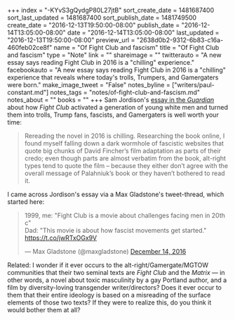 +++
index = "-KYvS3gQydgP80L27jtB"
sort_create_date = 1481687400
sort_last_updated = 1481687400
sort_publish_date = 1481749500
create_date = "2016-12-13T19:50:00-08:00"
publish_date = "2016-12-14T13:05:00-08:00"
date = "2016-12-14T13:05:00-08:00"
last_updated = "2016-12-13T19:50:00-08:00"
preview_url = "2638d0b2-9312-6b83-c16a-460feb02ce8f"
name = "Of Fight Club and fascism"
title = "Of Fight Club and fascism"
type = "Note"
link = ""
shareimage = ""
twitterauto = "A new essay says reading Fight Club in 2016 is a \"chilling\" experience."
facebookauto = "A new essay says reading Fight Club in 2016 is a \"chilling\" experience that reveals where today's trolls, Trumpers, and Gamergaters were born."
make_image_tweet = "False"
notes_byline = ["writers/paul-constant.md"]
notes_tags = "notes/of-fight-club-and-fascism.md"
notes_about = ""
books = ""
+++
Sam Jordison's [essay in the *Guardian*](https://www.theguardian.com/books/booksblog/2016/dec/13/fight-clubs-dark-fantasies-reality-chuck-palahniuk) about how *Fight Club* activated a generation of young white men and turned them into trolls, Trump fans, fascists, and Gamergaters is well worth your time:

<blockquote>Rereading the novel in 2016 is chilling. Researching the book online, I found myself falling down a dark wormhole of fascistic websites that quote big chunks of David Fincher’s film adaptation as parts of their credo; even though parts are almost verbatim from the book, alt-right types tend to quote the film – because they either don’t agree with the overall message of Palahniuk’s book or they haven’t bothered to read it.</blockquote>

I came across Jordison's essay via a Max Gladstone's tweet-thread, which started here:

<blockquote class="twitter-tweet" data-lang="en"><p lang="en" dir="ltr">1999, me: &quot;Fight Club is a movie about challenges facing men in 20th c&quot;<br>Dad: &quot;This movie is about how fascist movements get started.&quot; <a href="https://t.co/jwRTxOGx9V">https://t.co/jwRTxOGx9V</a></p>&mdash; Max Gladstone (@maxgladstone) <a href="https://twitter.com/maxgladstone/status/808832620465455104">December 14, 2016</a></blockquote>

Related: I wonder if it ever occurs to the alt-right/Gamergate/MGTOW communities that their two seminal texts are *Fight Club* and the *Matrix* — in other words, a novel about toxic masculinity by a gay Portland author, and a film by diversity-loving transgender writer/directors? Does it ever occur to them that their entire ideology is based on a misreading of the surface elements of those two texts? If they were to realize this, do you think it would bother them at all?